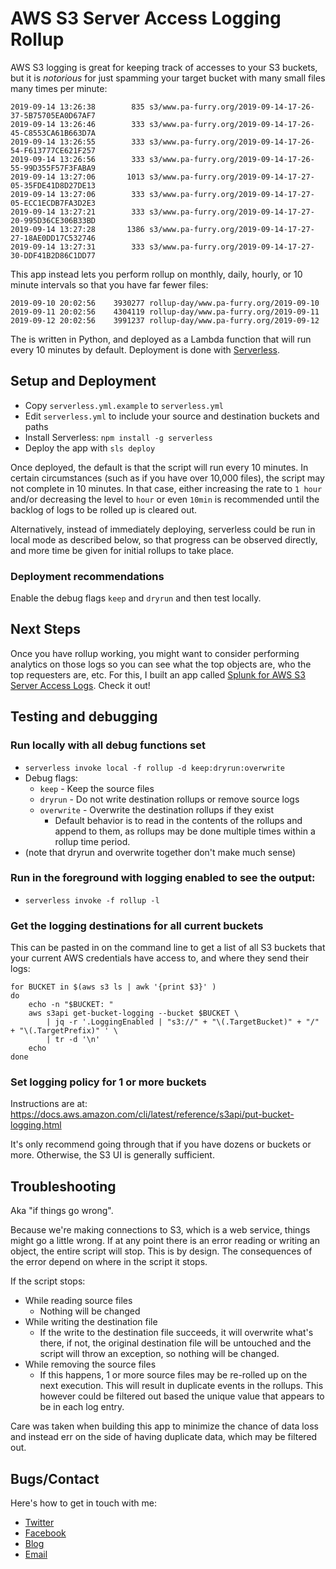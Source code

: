 
# AWS S3 Server Access Logging Rollup

AWS S3 logging is great for keeping track of accesses to your S3 buckets, but
it is *notorious* for just spamming your target bucket with many small files
many times per minute:

```
2019-09-14 13:26:38        835 s3/www.pa-furry.org/2019-09-14-17-26-37-5B75705EA0D67AF7
2019-09-14 13:26:46        333 s3/www.pa-furry.org/2019-09-14-17-26-45-C8553CA61B663D7A
2019-09-14 13:26:55        333 s3/www.pa-furry.org/2019-09-14-17-26-54-F613777CE621F257
2019-09-14 13:26:56        333 s3/www.pa-furry.org/2019-09-14-17-26-55-99D355F57F3FABA9
2019-09-14 13:27:06       1013 s3/www.pa-furry.org/2019-09-14-17-27-05-35FDE41D8D27DE13
2019-09-14 13:27:06        333 s3/www.pa-furry.org/2019-09-14-17-27-05-ECC1ECDB7FA3D2E3
2019-09-14 13:27:21        333 s3/www.pa-furry.org/2019-09-14-17-27-20-995D36CE306B33BD
2019-09-14 13:27:28       1386 s3/www.pa-furry.org/2019-09-14-17-27-27-18AE0DD17C532746
2019-09-14 13:27:31        333 s3/www.pa-furry.org/2019-09-14-17-27-30-DDF41B2D86C1DD77
```

This app instead lets you perform rollup on monthly, daily, hourly, or 10 minute
intervals so that you have far fewer files:

```
2019-09-10 20:02:56    3930277 rollup-day/www.pa-furry.org/2019-09-10
2019-09-11 20:02:56    4304119 rollup-day/www.pa-furry.org/2019-09-11
2019-09-12 20:02:56    3991237 rollup-day/www.pa-furry.org/2019-09-12
```

The is written in Python, and deployed as a Lambda function that will run every
10 minutes by default.  Deployment is done with <a href="https://serverless.com/">Serverless</a>.


## Setup and Deployment

- Copy `serverless.yml.example` to `serverless.yml`
- Edit `serverless.yml` to include your source and destination buckets and paths
- Install Serverless: `npm install -g serverless`
- Deploy the app with `sls deploy`

Once deployed, the default is that the script will run every 10 minutes.
In certain circumstances (such as if you have over 10,000 files), the script
may not complete in 10 minutes.  In that case, either increasing the rate to 
`1 hour` and/or decreasing the level to `hour` or even `10min`  is recommended 
until the backlog of logs to be rolled up is cleared out.

Alternatively, instead of immediately deploying, serverless could be run in local
mode as described below, so that progress can be observed directly, and more time
be given for initial rollups to take place.


### Deployment recommendations

Enable the debug flags `keep` and `dryrun` and then test locally.


## Next Steps

Once you have rollup working, you might want to consider performing analytics 
on those logs so you can see what the top objects are, who the top requesters
are, etc.  For this, I built an app called 
<a href="https://github.com/dmuth/splunk-aws-s3-server-accesslogs">Splunk for AWS S3 Server Access Logs</a>.  Check it out!



## Testing and debugging

### Run locally with all debug functions set

  - `serverless invoke local -f rollup -d keep:dryrun:overwrite`
  - Debug flags:
     - `keep` - Keep the source files
     - `dryrun` - Do not write destination rollups or remove source logs
     - `overwrite` - Overwrite the destination rollups if they exist
        - Default behavior is to read in the contents of the rollups and append to them, as rollups may be done multiple times within a rollup time period.
  - (note that dryrun and overwrite together don't make much sense)


### Run in the foreground with logging enabled to see the output:

- `serverless invoke -f rollup -l`


### Get the logging destinations for all current buckets

This can be pasted in on the command line to get a list of all S3
buckets that your current AWS credentials have access to, and
where they send their logs:

```
for BUCKET in $(aws s3 ls | awk '{print $3}' )
do 
	echo -n "$BUCKET: "
	aws s3api get-bucket-logging --bucket $BUCKET \
		| jq -r '.LoggingEnabled | "s3://" + "\(.TargetBucket)" + "/" + "\(.TargetPrefix)" ' \
		| tr -d '\n'
	echo
done
```

### Set logging policy for 1 or more buckets

Instructions are at: <a href="https://docs.aws.amazon.com/cli/latest/reference/s3api/put-bucket-logging.html">https://docs.aws.amazon.com/cli/latest/reference/s3api/put-bucket-logging.html</a>

It's only recommend going through that if you have dozens or buckets or more.  Otherwise, the S3 UI is generally sufficient.


## Troubleshooting

Aka "if things go wrong".

Because we're making connections to S3, which is a web service, things
might go a little wrong.  If at any point there is an error reading or
writing an object, the entire script will stop.  This is by design.
The consequences of the error depend on where in the script it stops.

If the script stops:

- While reading source files
   - Nothing will be changed
- While writing the destination file
   - If the write to the destination file succeeds, it will overwrite what's there, if not, the original destination file will be untouched and the script will throw an exception, so nothing will be changed.
- While removing the source files
   - If this happens, 1 or more source files may be re-rolled up on the next execution.  This will result in duplicate events in the rollups.  This however could be filtered out based the unique value that appears to be in each log entry.


Care was taken when building this app to minimize the chance of data loss
and instead err on the side of having duplicate data, which may be filtered out.


## Bugs/Contact

Here's how to get in touch with me:

- <a href="http://twitter.com/dmuth">Twitter</a>
- <a href="http://facebook.com/dmuth">Facebook</a>
- <a href="http://www.dmuth.org/">Blog</a>
- <a href="mailto:doug.muth@gmail.com">Email</a>



